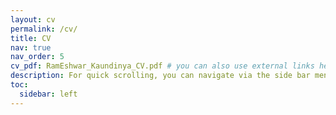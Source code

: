 ```yaml
---
layout: cv
permalink: /cv/
title: CV
nav: true
nav_order: 5
cv_pdf: RamEshwar_Kaundinya_CV.pdf # you can also use external links here
description: For quick scrolling, you can navigate via the side bar menu. You can also downlaod a pdf of my CV above. 
toc:
  sidebar: left
---
```

